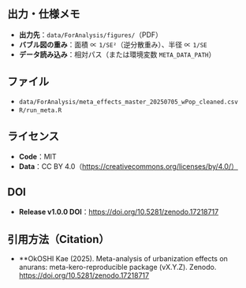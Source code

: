 ## 出力・仕様メモ
- **出力先**：`data/ForAnalysis/figures/`（PDF）
- **バブル図の重み**：面積 ∝ `1/SE²`（逆分散重み）、半径 ∝ `1/SE`
- **データ読み込み**：相対パス（または環境変数 `META_DATA_PATH`）

## ファイル
- `data/ForAnalysis/meta_effects_master_20250705_wPop_cleaned.csv`
- `R/run_meta.R`

## ライセンス
- **Code**：MIT
- **Data**：CC BY 4.0（https://creativecommons.org/licenses/by/4.0/）

## DOI
- **Release v1.0.0 DOI**：https://doi.org/10.5281/zenodo.17218717

## 引用方法（Citation）
- **OkOSHI Kae (2025). Meta-analysis of urbanization effects on anurans: meta-kero-reproducible package (vX.Y.Z). Zenodo. https://doi.org/10.5281/zenodo.17218717
